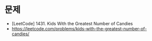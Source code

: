 # 문제
- [LeetCode] 1431. Kids With the Greatest Number of Candies
- https://leetcode.com/problems/kids-with-the-greatest-number-of-candies/